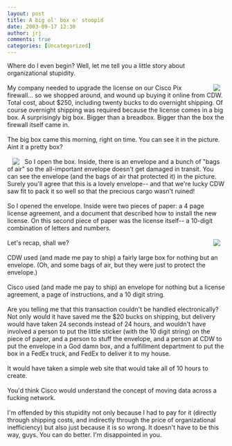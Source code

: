 ```yaml
---
layout: post
title: A big ol' box o' stoopid
date: 2003-09-17 12:30
author: jrj
comments: true
categories: [Uncategorized]
---
```

Where do I even begin? Well, let me tell you a little story about organizational stupidity.
<br />
<br /><img src="http://www.jrj.org/step1.jpg" align="right" hspace="12" />My company needed to upgrade the license on our Cisco Pix firewall... so we shopped around, and wound up buying it online from CDW. Total cost, about $250, including twenty bucks to do overnight shipping. Of course overnight shipping was required because the license comes in a big box. A surprisingly big box. Bigger than a breadbox. Bigger than the box the firewall itself came in.
<br />
<br />The big box came this morning, right on time. You can see it in the picture. Aint it a pretty box?
<br />
<br /><img src="http://www.jrj.org/step2.jpg" align="left" hspace="12" />So I open the box. Inside, there is an envelope and a bunch of "bags of air" so the all-important envelope doesn't get damaged in transit. You can see the envelope (and the bags of air that protected it) in the picture. Surely you'll agree that this is a lovely envelope-- and that we're lucky CDW saw fit to pack it so well so that the precious cargo wasn't ruined!
<br />
<br />So I opened the envelope. Inside were two pieces of paper: a 4 page license agreement, and a document that described how to install the new license. On this second piece of paper was the license itself-- a 10-digit combination of letters and numbers.
<br />
<br /><img src="http://www.jrj.org/step3.jpg" align="right" hspace="12" />Let's recap, shall we?
<br />
<br />CDW used (and made me pay to ship) a fairly large box for nothing but an envelope. (Oh, and some bags of air, but they were just to protect the envelope.)
<br />
<br />Cisco used (and made me pay to ship) an envelope for nothing but a license agreement, a page of instructions, and a 10 digit string.
<br />
<br />Are you telling me that this transaction couldn't be handled electronically? Not only would it have saved me the $20 bucks on shipping, but delivery would have taken 24 seconds instead of 24 hours, and wouldn't have involved a person to put the little sticker (with the 10 digit string) on the piece of paper, and a person to stuff the envelope, and a person at CDW to put the envelope in a God damn box, and a fulfillment department to put the box in a FedEx truck, and FedEx to deliver it to my house.
<br />
<br />It would have taken a simple web site that would take all of 10 hours to create.
<br />
<br />You'd think Cisco would understand the concept of moving data across a fucking network.
<br />
<br />I'm offended by this stupidity not only because I had to pay for it (directly through shipping costs, and indirectly through the price of organizational inefficiency) but also just because it is so wrong. It doesn't have to be this way, guys. You can do better. I'm disappointed in you.
